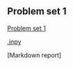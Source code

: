 ## Problem set 1

[Problem set 1](https://colab.research.google.com/drive/1b88Uds_BOMD7PwfjXOZqFgboflh6Berl#scrollTo=6eVpNWpUBgiz)

[.inpy](dm_problem_set_1.py)

[Markdown report]
